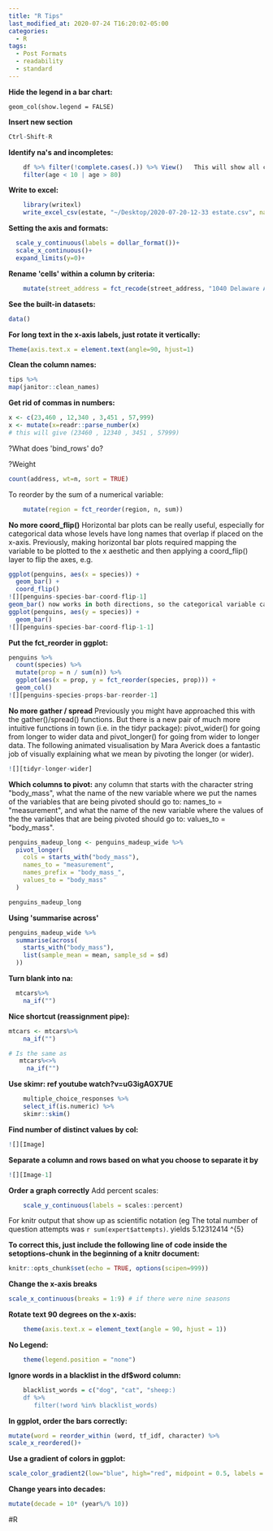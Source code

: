```yaml
---
title: "R Tips"
last_modified_at: 2020-07-24 T16:20:02-05:00
categories:
  - R
tags:
  - Post Formats
  - readability
  - standard
---
```


**Hide the legend in a bar chart:**
```{r}
geom_col(show.legend = FALSE)    

```

**Insert new section** 
```r 
Ctrl-Shift-R

``` 

**Identify na's and incompletes:**
```r
    df %>% filter(!complete.cases(.)) %>% View()   This will show all cases with na/empty values   
	filter(age < 10 | age > 80)

```

**Write to excel:**
```r
    library(writexl)
    write_excel_csv(estate, "~/Desktop/2020-07-20-12-33 estate.csv", na = 'NA', append = FALSE, delim = ',', quote_escape = 'double')  
```

**Setting the axis and formats:**
```r
  scale_y_continuous(labels = dollar_format())+
  scale_x_continuous()+
  expand_limits(y=0)+
```

**Rename 'cells' within a column by criteria:**
```r
    mutate(street_address = fct_recode(street_address, "1040 Delaware Avenue","1040 Delaware Ave"))
```

**See the built-in datasets:**
```r
data()
```

**For long text in the x-axis labels, just rotate it vertically:**
```r
Theme(axis.text.x = element.text(angle=90, hjust=1)
```

**Clean the column names:**
```r
tips %>%
map(janitor::clean_names)
```

**Get rid of commas in numbers:**
```r
x <- c(23,460 , 12,340 , 3,451 , 57,999)
x <- mutate(x=readr::parse_number(x)
# this will give (23460 , 12340 , 3451 , 57999)
```

?What does 'bind_rows' do?

?Weight
```r
count(address, wt=n, sort = TRUE)
```

To reorder by the sum of a numerical variable:
```r
    mutate(region = fct_reorder(region, n, sum))
```

**No more coord_flip()**
Horizontal bar plots can be really useful, especially for categorical data whose levels have long names that overlap if placed on the x-axis. Previously, making horizontal bar plots required mapping the variable to be plotted to the x aesthetic and then applying a coord_flip() layer to flip the axes, e.g.
```r
ggplot(penguins, aes(x = species)) +
  geom_bar() +
  coord_flip()
![][penguins-species-bar-coord-flip-1]
geom_bar() now works in both directions, so the categorical variable can be directly mapped to the y aesthetic to achieve the horizontal box plot.
ggplot(penguins, aes(y = species)) +
  geom_bar()
![][penguins-species-bar-coord-flip-1-1]
```

**Put the fct_reorder in ggplot:**
```r
penguins %>%
  count(species) %>%
  mutate(prop = n / sum(n)) %>%
  ggplot(aes(x = prop, y = fct_reorder(species, prop))) +
  geom_col()
![][penguins-species-props-bar-reorder-1]
```

**No more gather / spread**
Previously you might have approached this with the gather()/spread() functions. But there is a new pair of much more intuitive functions in town (i.e. in the tidyr package): pivot_wider() for going from longer to wider data and pivot_longer() for going from wider to longer data. The following animated visualisation by Mara Averick does a fantastic job of visually explaining what we mean by pivoting the longer (or wider).
```r
![][tidyr-longer-wider]
```
**Which columns to pivot:**
any column that starts with the character string "body_mass", what the name of the new variable where we put the names of the variables that are being pivoted should go to: names_to = "measurement", and
what the name of the new variable where the values of the the variables that are being pivoted should go to: values_to = "body_mass".
```r
penguins_madeup_long <- penguins_madeup_wide %>%
  pivot_longer(
    cols = starts_with("body_mass"),
    names_to = "measurement",
    names_prefix = "body_mass_",
    values_to = "body_mass"
  )

penguins_madeup_long
```


**Using 'summarise across'**
```r
penguins_madeup_wide %>%
  summarise(across(
    starts_with("body_mass"),
    list(sample_mean = mean, sample_sd = sd)
  ))
```

**Turn blank into na:**
```r
  mtcars%>%
    na_if("")
```

**Nice shortcut (reassignment pipe):**
```r
mtcars <- mtcars%>%
    na_if("")

# Is the same as
   mtcars%<>%
     na_if("")
```

**Use skimr: ref youtube watch?v=uG3igAGX7UE**
```r
    multiple_choice_responses %>%
    select_if(is.numeric) %>%
    skimr::skim()
```

**Find number of distinct values by col:**
```r
![][Image]
```

**Separate a column and rows based on what you choose to separate it by**
```r
![][Image-1]
```

**Order a graph correctly**
Add percent scales:
```r
    scale_y_continuous(labels = scales::percent)
```
For knitr output that show up as scientific notation (eg The total number of question attempts was `r sum(expert$attempts)`. 
yields 5.12312414 ^{5}

**To correct this, just include the following line of code inside the setoptions-chunk in the beginning of a knitr document:**
```r
knitr::opts_chunk$set(echo = TRUE, options(scipen=999))
```

**Change the x-axis breaks**
```r
scale_x_continuous(breaks = 1:9) # if there were nine seasons
```

**Rotate text 90 degrees on the x-axis:**
```r
    theme(axis.text.x = element_text(angle = 90, hjust = 1))
```

**No Legend:**
```r
    theme(legend.position = "none")
```

**Ignore words in a blacklist in the df$word column:**
```r
    blacklist_words = c("dog", "cat", "sheep:)
    df %>%
       filter(!word %in% blacklist_words)
```

**In ggplot, order the bars correctly:**
```r
mutate(word = reorder_within (word, tf_idf, character) %>%
scale_x_reordered()+
```

**Use a gradient of colors in ggplot:** 
```r
scale_color_gradient2(low="blue", high="red", midpoint = 0.5, labels = scales::percent_format())
```

**Change years into decades:**
```r
mutate(decade = 10* (year%/% 10))
```


#R


[penguins-species-bar-coord-flip-1]: penguins-species-bar-coord-flip-1.png

[penguins-species-bar-coord-flip-1-1]: penguins-species-bar-coord-flip-1.png

[penguins-species-props-bar-reorder-1]: penguins-species-props-bar-reorder-1.png

[tidyr-longer-wider]: tidyr-longer-wider.gif

[Image]: Image.jpeg

[Image-1]: Image.jpeg